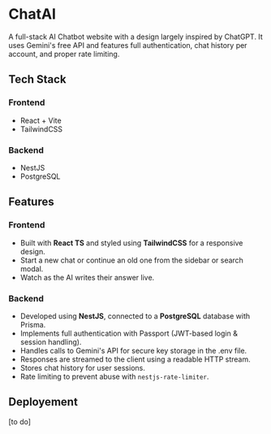 # ChatAI

A full-stack AI Chatbot website with a design largely inspired by ChatGPT. It uses Gemini's free API and features full authentication, chat history per account, and proper rate limiting.

## Tech Stack

### Frontend

- React + Vite
- TailwindCSS

### Backend

- NestJS
- PostgreSQL

## Features

### Frontend

- Built with **React TS** and styled using **TailwindCSS** for a responsive design.
- Start a new chat or continue an old one from the sidebar or search modal.
- Watch as the AI writes their answer live.

### Backend

- Developed using **NestJS**, connected to a **PostgreSQL** database with Prisma.
- Implements full authentication with Passport (JWT-based login & session handling).
- Handles calls to Gemini's API for secure key storage in the .env file.
- Responses are streamed to the client using a readable HTTP stream.
- Stores chat history for user sessions.
- Rate limiting to prevent abuse with `nestjs-rate-limiter`.

## Deployement

[to do]
